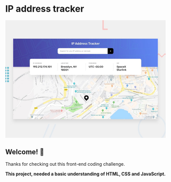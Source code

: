 # IP address tracker

![Design preview for the IP address tracker coding challenge](./design/desktop-preview.jpg)

## Welcome! 👋

Thanks for checking out this front-end coding challenge.


**This project,  needed a basic understanding of HTML, CSS and JavaScript.**
